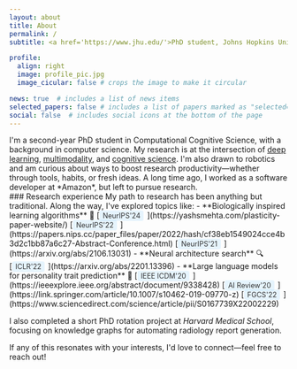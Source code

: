 ```yaml
---
layout: about
title: About
permalink: /
subtitle: <a href='https://www.jhu.edu/'>PhD student, Johns Hopkins University</a>. 

profile:
  align: right
  image: profile_pic.jpg
  image_cicular: false # crops the image to make it circular

news: true  # includes a list of news items
selected_papers: false # includes a list of papers marked as "selected={true}"
social: false  # includes social icons at the bottom of the page
---
```


<style>
.conf-badge {
  background-color: rgba(135, 206, 250, 0.2);
  padding: 2px 6px;
  border-radius: 4px;
  font-size: 0.9em;
  color: #333;
  margin-right: 6px;
}
.badge-container {
  margin-top: 2px;
  margin-left: 20px;
}
</style>

<div class="intro-section">
I'm a second-year PhD student in Computational Cognitive Science, with a background in computer science. My research is at the intersection of <u>deep learning</u>, <u>multimodality</u>, and <u>cognitive science</u>. I'm also drawn to robotics and am curious about ways to boost research productivity—whether through tools, habits, or fresh ideas. A long time ago, I worked as a software developer at *Amazon*, but left to pursue research.
</div>

<div class="research-section">
### Research experience
My path to research has been anything but traditional. Along the way, I've explored topics like:
- **Biologically inspired learning algorithms** 🧠  
    [<span class="conf-badge">NeurIPS'24</span>](https://yashsmehta.com/plasticity-paper-website/) [<span class="conf-badge">NeurIPS'22</span>](https://papers.nips.cc/paper_files/paper/2022/hash/cf38eb1549024cce4b3d2c1bb87a6c27-Abstract-Conference.html) [<span class="conf-badge">NeurIPS'21</span>](https://arxiv.org/abs/2106.13031)
- **Neural architecture search** 🔍  
    [<span class="conf-badge">ICLR'22</span>](https://arxiv.org/abs/2201.13396)
- **Large language models for personality trait prediction** 🤖  
    [<span class="conf-badge">IEEE ICDM'20</span>](https://ieeexplore.ieee.org/abstract/document/9338428) [<span class="conf-badge">AI Review'20</span>](https://link.springer.com/article/10.1007/s10462-019-09770-z) [<span class="conf-badge">FGCS'22</span>](https://www.sciencedirect.com/science/article/pii/S0167739X22002229)

I also completed a short PhD rotation project at *Harvard Medical School*, focusing on knowledge graphs for automating radiology report generation.

If any of this resonates with your interests, I'd love to connect—feel free to reach out!
</div>

